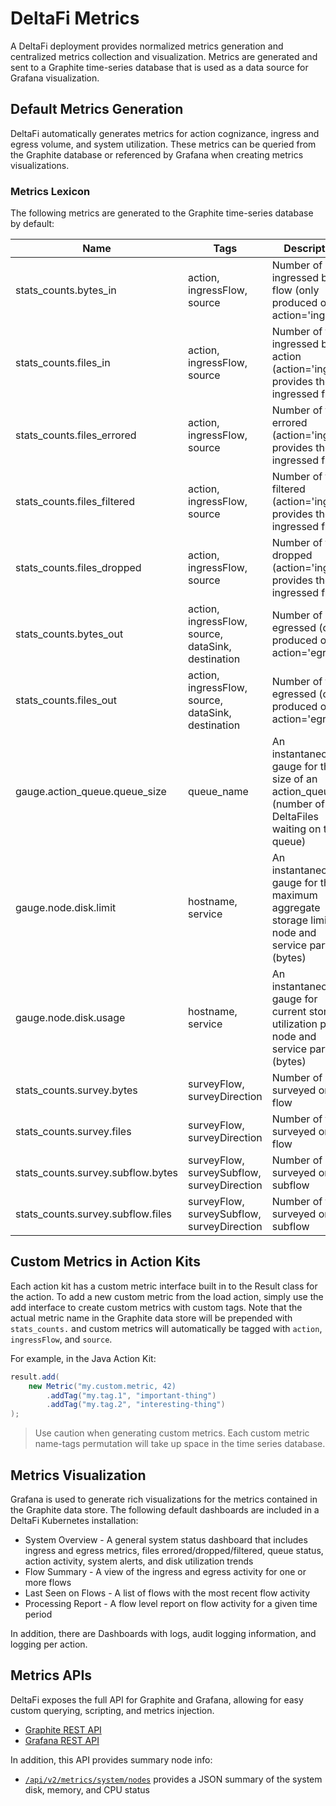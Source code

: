 # DeltaFi Metrics

A DeltaFi deployment provides normalized metrics generation and centralized metrics collection and visualization.
Metrics are generated and sent to a Graphite time-series database that is used as a data source for Grafana visualization.

## Default Metrics Generation

DeltaFi automatically generates metrics for action cognizance, ingress and egress volume, and system utilization.
These metrics can be queried from the Graphite database or referenced by Grafana when creating metrics visualizations.

### Metrics Lexicon

The following metrics are generated to the Graphite time-series database by default:

| Name                              | Tags                                               | Description                                                                                           |
|-----------------------------------|----------------------------------------------------|-------------------------------------------------------------------------------------------------------|
| stats_counts.bytes_in             | action, ingressFlow, source                        | Number of bytes ingressed by a flow (only produced on action='ingress')                               |
| stats_counts.files_in             | action, ingressFlow, source                        | Number of files ingressed by an action (action='ingress' provides the ingressed files)                |
| stats_counts.files_errored        | action, ingressFlow, source                        | Number of files errored (action='ingress' provides the ingressed files)                               |
| stats_counts.files_filtered       | action, ingressFlow, source                        | Number of files filtered (action='ingress' provides the ingressed files)                              |
| stats_counts.files_dropped        | action, ingressFlow, source                        | Number of files dropped (action='ingress' provides the ingressed files)                               |
| stats_counts.bytes_out            | action, ingressFlow, source, dataSink, destination | Number of bytes egressed (only produced on action='egress')                                           |
| stats_counts.files_out            | action, ingressFlow, source, dataSink, destination | Number of files egressed (only produced on action='egress')                                           |
| gauge.action_queue.queue_size     | queue_name                                         | An instantaneous gauge for the size of an action_queue (number of DeltaFiles waiting on the queue)    |
| gauge.node.disk.limit             | hostname, service                                  | An instantaneous gauge for the maximum aggregate storage limit per node and service partition (bytes) |
| gauge.node.disk.usage             | hostname, service                                  | An instantaneous gauge for current storage utilization per node and service partition (bytes)                              |
| stats_counts.survey.bytes         | surveyFlow, surveyDirection                        | Number of bytes surveyed on a flow                                                                    |
| stats_counts.survey.files         | surveyFlow, surveyDirection                        | Number of files surveyed on a flow                                                                    |
| stats_counts.survey.subflow.bytes | surveyFlow, surveySubflow, surveyDirection         | Number of bytes surveyed on a subflow                                                                 |
| stats_counts.survey.subflow.files | surveyFlow, surveySubflow, surveyDirection         | Number of files surveyed on a subflow                                                                 |

## Custom Metrics in Action Kits

Each action kit has a custom metric interface built in to the Result class for the action.  To add a new custom
metric from the load action, simply use the add interface to create custom metrics with custom tags.  Note that
the actual metric name in the Graphite data store will be prepended with `stats_counts.` and custom metrics will
automatically be tagged with `action`, `ingressFlow`, and `source`.

For example, in the Java Action Kit:
```java
result.add(
    new Metric("my.custom.metric, 42)
        .addTag("my.tag.1", "important-thing")
        .addTag("my.tag.2", "interesting-thing")
);
```

> Use caution when generating custom metrics.  Each custom metric name-tags permutation will take up space in the
> time series database.

## Metrics Visualization

Grafana is used to generate rich visualizations for the metrics contained in the Graphite data store.  The following
default dashboards are included in a DeltaFi Kubernetes installation:

* System Overview - A general system status dashboard that includes ingress and egress metrics, files errored/dropped/filtered, queue status, action activity, system alerts, and disk utilization trends
* Flow Summary - A view of the ingress and egress activity for one or more flows
* Last Seen on Flows - A list of flows with the most recent flow activity
* Processing Report - A flow level report on flow activity for a given time period

In addition, there are Dashboards with logs, audit logging information, and logging per action.

## Metrics APIs

DeltaFi exposes the full API for Graphite and Grafana, allowing for easy custom querying, scripting, and metrics injection.

- [Graphite REST API](https://graphite-api.readthedocs.io/en/latest/api.html)
- [Grafana REST API](https://grafana.com/docs/grafana/latest/developers/http_api/)

In addition, this API provides summary node info:

* <a href="/api/v2/metrics/system/nodes">`/api/v2/metrics/system/nodes`</a> provides a JSON summary of the system disk, memory, and CPU status
